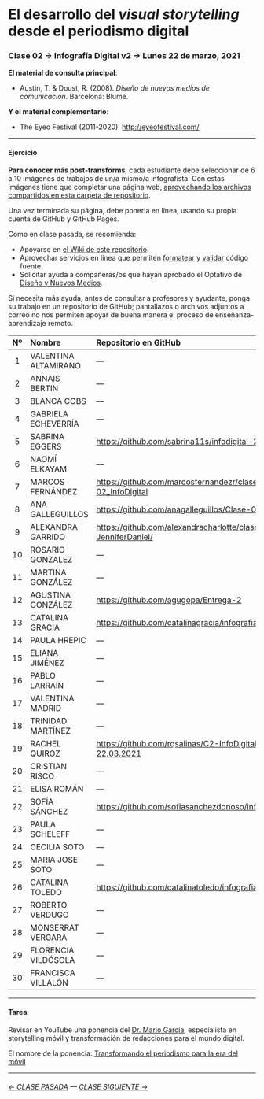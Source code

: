 # El desarrollo del *visual storytelling* desde el periodismo digital

### Clase 02 → Infografía Digital v2 → Lunes 22 de marzo, 2021

**El material de consulta principal**:
 
- Austin, T. & Doust, R. (2008). *Diseño de nuevos medios de comunicación*. Barcelona: Blume.

**Y el material complementario**:

- The Eyeo Festival (2011-2020): http://eyeofestival.com/

- - - - - - - 

#### Ejercicio

**Para conocer más post-transforms**, cada estudiante debe seleccionar de 6 a 10 imágenes de trabajos de un/a mismo/a infografista. Con estas imágenes tiene que completar una página web, [aprovechando los archivos compartidos en esta carpeta de repositorio](https://profesorfaco.github.io/dno075-2021-1/clase-02/). 

Una vez terminada su página, debe ponerla en línea, usando su propia cuenta de GitHub y GitHub Pages.

Como en clase pasada, se recomienda:

- Apoyarse en [el Wiki de este repositorio](https://github.com/profesorfaco/dno075-2021-1/wiki). 
- Aprovechar servicios en línea que permiten [formatear](https://webformatter.com/html) y [validar](https://validator.w3.org/) código fuente.
- Solicitar ayuda a compañeras/os que hayan aprobado el Optativo de [Diseño y Nuevos Medios](https://github.com/profesorfaco/dno037-2020/).

Si necesita más ayuda, antes de consultar a profesores y ayudante, ponga su trabajo en un repositorio de GitHub; pantallazos o archivos adjuntos a correo no nos permiten apoyar de buena manera el proceso de enseñanza-aprendizaje remoto.

| Nº | Nombre  | Repositorio en GitHub | GitHub Page |
|:---:|:--------|:-------------|:-------------|
| 1 | VALENTINA ALTAMIRANO |	— |	— |
| 2 | ANNAIS BERTIN	| — |	— |
| 3 | BLANCA COBS |	— |	— |
| 4 | GABRIELA ECHEVERRÍA	|	— |	— |
| 5 | SABRINA EGGERS	 |	https://github.com/sabrina11s/infodigital-2 |	— |
| 6 | NAOMÍ ELKAYAM |	— |	— |
| 7 | MARCOS FERNÁNDEZ |	https://github.com/marcosfernandezr/clase-02_InfoDigital |	https://marcosfernandezr.github.io/clase-02_InfoDigital/ |
| 8 | ANA GALLEGUILLOS |	https://github.com/anagalleguillos/Clase-02 |	https://anagalleguillos.github.io/Clase-02/ |
| 9 | ALEXANDRA GARRIDO |	https://github.com/alexandracharlotte/clase2-JenniferDaniel/ |	https://alexandracharlotte.github.io/clase2-JenniferDaniel/ |
| 10 | ROSARIO GONZALEZ |	— |		— |
| 11 | MARTINA GONZÁLEZ |	— |	— |
| 12 | AGUSTINA GONZÁLEZ	 |	https://github.com/agugopa/Entrega-2 |	https://agugopa.github.io/Entrega-2/ |
| 13 | CATALINA GRACIA |	https://github.com/catalinagracia/infografiadigital2 |	https://catalinagracia.github.io/infografiadigital2/ |
| 14 | PAULA HREPIC |	— |	— |	
| 15 | ELIANA JIMÉNEZ |	— |	— |
| 16 | PABLO LARRAÍN |	— |	— |
| 17 | VALENTINA MADRID |	— |	https://valevmu.github.io/clase2/ |
| 18 | TRINIDAD MARTÍNEZ | — |	https://trinidadmartinez.github.io/ejercicio2/ |  
| 19 | RACHEL QUIROZ |	https://github.com/rqsalinas/C2-InfoDigital-22.03.2021 |	https://rqsalinas.github.io/C2-InfoDigital-22.03.2021/ |
| 20 | CRISTIAN RISCO | — |	— |  	
| 21 | ELISA ROMÁN |	— |	— |  
| 22 | SOFÍA SÁNCHEZ |	https://github.com/sofiasanchezdonoso/infodigital2 |	— |
| 23 | PAULA SCHELEFF	|	— |	— | 	
| 24 | CECILIA SOTO	|	— |	https://cotesoto.github.io/Infografia-Digital-02/ |
| 25 | MARIA JOSE SOTO	| — |	— |
| 26 | CATALINA TOLEDO |	https://github.com/catalinatoledo/infografia2 |	https://catalinatoledo.github.io/infografia2/ |
| 27 | ROBERTO VERDUGO |	— |	— |
| 28 | MONSERRAT VERGARA |	— |	— |
| 29 | FLORENCIA VILDÓSOLA |	— |	— |
| 30 | FRANCISCA VILLALÓN |	— |	https://francisca-pankii.github.io/clase2-AmandaCox/ |

- - - - - - - 

#### Tarea

Revisar en YouTube una ponencia del [Dr. Mario García](http://garciamedia.com/), especialista en storytelling móvil y transformación de redacciones para el mundo digital.

El nombre de la ponencia: [Transformando el periodismo para la era del móvil](https://youtu.be/iEB3oILm-qQ?t=1301)

- - - - - - - 

###### [← CLASE PASADA](https://github.com/profesorfaco/dno075-2021/tree/main/clase-01) — [CLASE SIGUIENTE →](https://github.com/profesorfaco/dno075-2021/tree/main/clase-03) 
